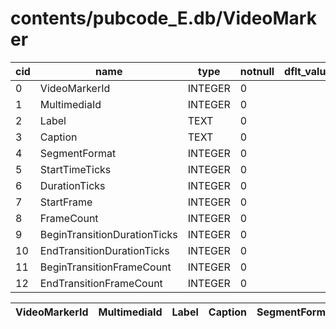 # contents/pubcode_E.db/VideoMarker

|cid|name|type|notnull|dflt_value|pk|
| - | -- | -- | ----- | -------- | - |
|0|VideoMarkerId|INTEGER|0||1|
|1|MultimediaId|INTEGER|0||0|
|2|Label|TEXT|0||0|
|3|Caption|TEXT|0||0|
|4|SegmentFormat|INTEGER|0||0|
|5|StartTimeTicks|INTEGER|0||0|
|6|DurationTicks|INTEGER|0||0|
|7|StartFrame|INTEGER|0||0|
|8|FrameCount|INTEGER|0||0|
|9|BeginTransitionDurationTicks|INTEGER|0||0|
|10|EndTransitionDurationTicks|INTEGER|0||0|
|11|BeginTransitionFrameCount|INTEGER|0||0|
|12|EndTransitionFrameCount|INTEGER|0||0|

| VideoMarkerId | MultimediaId | Label | Caption | SegmentFormat | StartTimeTicks | DurationTicks | StartFrame | FrameCount | BeginTransitionDurationTicks | EndTransitionDurationTicks | BeginTransitionFrameCount | EndTransitionFrameCount |
| - | - | - | - | - | - | - | - | - | - | - | - | - |
